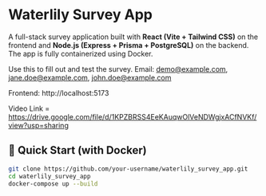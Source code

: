 # Waterlily Survey App

A full-stack survey application built with **React (Vite + Tailwind CSS)** on the frontend and **Node.js (Express + Prisma + PostgreSQL)** on the backend. The app is fully containerized using Docker.

Use this to fill out and test the survey.
Email: demo@example.com, jane.doe@example.com, john.doe@example.com

Frontend: http://localhost:5173

Video Link = https://drive.google.com/file/d/1KPZBRSS4EeKAuqwOlVeNDWgjxACfNVKf/view?usp=sharing

## 🚀 Quick Start (with Docker)
```bash
git clone https://github.com/your-username/waterlily_survey_app.git
cd waterlily_survey_app
docker-compose up --build


